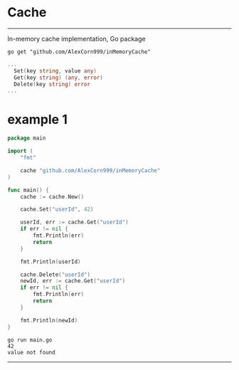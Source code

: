 # Cache
___

In-memory cache implementation, Go package

```shell
go get "github.com/AlexCorn999/inMemoryCache"
```
```go
...
  Set(key string, value any)
  Get(key string) (any, error)
  Delete(key string) error
...
```

# example 1

```go
package main

import (
	"fmt"

	cache "github.com/AlexCorn999/inMemoryCache"
)

func main() {
	cache := cache.New()

	cache.Set("userId", 42)

	userId, err := cache.Get("userId")
	if err != nil {
		fmt.Println(err)
		return
	}

	fmt.Println(userId)

	cache.Delete("userId")
	newId, err := cache.Get("userId")
	if err != nil {
		fmt.Println(err)
		return
	}

	fmt.Println(newId)
}
```
```text
go run main.go
42
value not found
```
___
